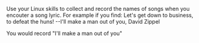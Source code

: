 Use your Linux skills to collect and record the names of songs when you encouter a song lyric.
For example if you find:
Let's get down to business, to defeat the huns! --I'll make a man out of you, David Zippel

You would record "I'll make a man out of you"
